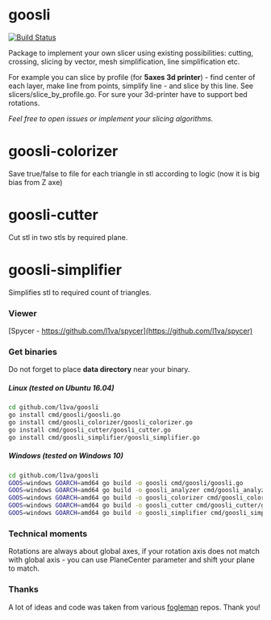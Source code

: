 # goosli

[![Build Status](https://travis-ci.org/l1va/goosli.svg?branch=master)](https://travis-ci.org/l1va/goosli)

Package to implement your own slicer using existing possibilities: cutting, crossing, 
slicing by vector, mesh simplification, line simplification etc.

For example you can slice by profile (for <b>5axes 3d printer</b>) - find center of 
each layer, make line from points, simplify line - and slice by this line. 
See slicers/slice_by_profile.go. For sure your 3d-printer have to support bed rotations.

<i>Feel free to open issues or implement your slicing algorithms.</i>

# goosli-colorizer
Save true/false to file for each triangle in stl according to logic (now it is big bias from Z axe)

# goosli-cutter
Cut stl in two stls by required plane.

# goosli-simplifier
Simplifies stl to required count of triangles.

### Viewer
[Spycer - https://github.com/l1va/spycer](https://github.com/l1va/spycer)

### Get binaries
Do not forget to place <b>data directory</b> near your binary. 
##### Linux (tested on Ubuntu 16.04)
```bash
cd github.com/l1va/goosli
go install cmd/goosli/goosli.go 
go install cmd/goosli_colorizer/goosli_colorizer.go
go install cmd/goosli_cutter/goosli_cutter.go 
go install cmd/goosli_simplifier/goosli_simplifier.go
```
##### Windows (tested on Windows 10)
```bash
cd github.com/l1va/goosli
GOOS=windows GOARCH=amd64 go build -o goosli cmd/goosli/goosli.go
GOOS=windows GOARCH=amd64 go build -o goosli_analyzer cmd/goosli_analyzer/goosli_analyzer.go 
GOOS=windows GOARCH=amd64 go build -o goosli_colorizer cmd/goosli_colorizer/goosli_colorizer.go
GOOS=windows GOARCH=amd64 go build -o goosli_cutter cmd/goosli_cutter/goosli_cutter.go 
GOOS=windows GOARCH=amd64 go build -o goosli_simplifier cmd/goosli_simplifier/goosli_simplifier.go 
```

### Technical moments
Rotations are always about global axes, if your rotation axis does not match with global 
axis - you can use PlaneCenter parameter and shift your plane to match.

### Thanks
A lot of ideas and code was taken from various [fogleman](https://github.com/fogleman) 
repos. Thank you!
